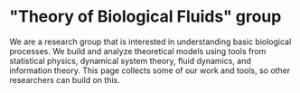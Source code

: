 # "Theory of Biological Fluids" group

We are a research group that is interested in understanding basic biological processes. We build and analyze theoretical models using tools from statistical physics, dynamical system theory, fluid dynamics, and information theory. This page collects some of our work and tools, so other researchers can build on this. 